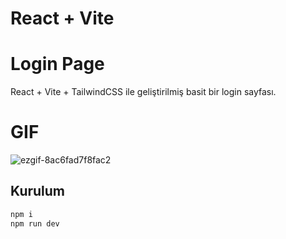 # React + Vite

# Login Page

React + Vite + TailwindCSS ile geliştirilmiş basit bir login sayfası.  

# GIF
![ezgif-8ac6fad7f8fac2](https://github.com/user-attachments/assets/803ad2c9-9fa9-4a51-908e-df59502d3297)


## Kurulum
```bash
npm i
npm run dev

